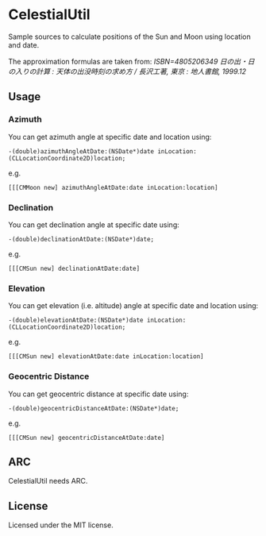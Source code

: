 CelestialUtil
==============

Sample sources to calculate positions of the Sun and Moon using location and date.

The approximation formulas are taken from:
*ISBN=4805206349*
*日の出・日の入りの計算 : 天体の出没時刻の求め方 / 長沢工著, 東京 : 地人書館, 1999.12*


## Usage

### Azimuth

You can get azimuth angle at specific date and location using:


    -(double)azimuthAngleAtDate:(NSDate*)date inLocation:(CLLocationCoordinate2D)location;

e.g.

    [[[CMMoon new] azimuthAngleAtDate:date inLocation:location]



### Declination
You can get declination angle at specific date using:


    -(double)declinationAtDate:(NSDate*)date;


e.g.

    [[[CMSun new] declinationAtDate:date]

### Elevation
You can get elevation (i.e. altitude) angle at specific date and location using:


    -(double)elevationAtDate:(NSDate*)date inLocation:(CLLocationCoordinate2D)location;


e.g.

    [[[CMSun new] elevationAtDate:date inLocation:location]


### Geocentric Distance
You can get geocentric distance at specific date using:


    -(double)geocentricDistanceAtDate:(NSDate*)date;


e.g.

    [[[CMSun new] geocentricDistanceAtDate:date]

## ARC
CelestialUtil needs ARC.

## License

Licensed under the MIT license.
